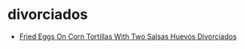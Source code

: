 # divorciados

 * [Fried Eggs On Corn Tortillas With Two Salsas Huevos Divorciados](../../index/f/fried-eggs-on-corn-tortillas-with-two-salsas-huevos-divorciados-103387.json)
